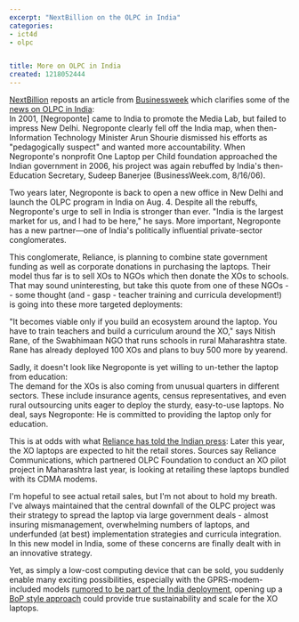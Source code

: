 ```yaml
---
excerpt: "NextBillion on the OLPC in India"
categories:
- ict4d
- olpc


title: More on OLPC in India
created: 1218052444
---
```

<p><a href="https://www.nextbillion.net/newsroom/2008/08/04/one-laptop-per-child-lands-in-india">NextBillion</a> reposts an article from <a href="https://www.businessweek.com/globalbiz/content/aug2008/gb2008083_550101.htm?campaign_id=rss_topStories">Businessweek</a> which clarifies some of the <a href="https://www.olpcnews.com/countries/india/olpc_gaining_momentum_in_india.html">news on OLPC in India</a>:<br />
In 2001, [Negroponte] came to India to promote the Media Lab, but failed to impress New Delhi. Negroponte clearly fell off the India map, when then-Information Technology Minister Arun Shourie dismissed his efforts as "pedagogically suspect" and wanted more accountability. When Negroponte's nonprofit One Laptop per Child foundation approached the Indian government in 2006, his project was again rebuffed by India's then-Education Secretary, Sudeep Banerjee (BusinessWeek.com, 8/16/06).</p>

<p>Two years later, Negroponte is back to open a new office in New Delhi and launch the OLPC program in India on Aug. 4. Despite all the rebuffs, Negroponte's urge to sell in India is stronger than ever. "India is the largest market for us, and I had to be here," he says. More important, Negroponte has a new partner—one of India's politically influential private-sector conglomerates. </p>

<p>This conglomerate, Reliance, is planning to combine state government funding as well as corporate donations in purchasing the laptops. Their model thus far is to sell XOs to NGOs which then donate the XOs to schools.  That may sound uninteresting, but take this quote from one of these NGOs -- some thought (and - gasp - teacher training and curricula development!) is going into these more targeted deployments:</p>

"It becomes viable only if you build an ecosystem around the laptop. You have to train teachers and build a curriculum around the XO," says Nitish Rane, of the Swabhimaan NGO that runs schools in rural Maharashtra state. Rane has already deployed 100 XOs and plans to buy 500 more by yearend.

<p>Sadly, it doesn't look like Negroponte is yet willing to un-tether the laptop from education:<br />
The demand for the XOs is also coming from unusual quarters in different sectors. These include insurance agents, census representatives, and even rural outsourcing units eager to deploy the sturdy, easy-to-use laptops. No deal, says Negroponte: He is committed to providing the laptop only for education.</p>

<p>This is at odds with what <a href="https://www.olpcnews.com/countries/india/retail_sales_cdma_xo_laptops.html">Reliance has told the Indian press</a>: Later this year, the XO laptops are expected to hit the retail stores. Sources say Reliance Communications, which partnered OLPC Foundation to conduct an XO pilot project in Maharashtra last year, is looking at retailing these laptops bundled with its CDMA modems.</p>

<p>I'm hopeful to see actual retail sales, but I'm not about to hold my breath. I've always maintained that the central downfall of the OLPC project was their strategy to spread the laptop via large government deals - almost insuring mismanagement, overwhelming numbers of laptops, and underfunded (at best) implementation strategies and curricula integration.  In this new model in India, some of these concerns are finally dealt with in an innovative strategy.</p>

<p>Yet, as simply a low-cost computing device that can be sold, you suddenly enable many exciting possibilities, especially with the GPRS-modem-included models <a href="https://www.joncamfield.com/blog/2008.07/olpcs-with-cellmodems.html">rumored to be part of the India deployment</a>, opening up a <a href="https://joncamfield.com/blog/2008.03/rethinking-the-olpc-distributi.html">BoP style approach</a> could provide true sustainability and scale for the XO laptops.</p>
